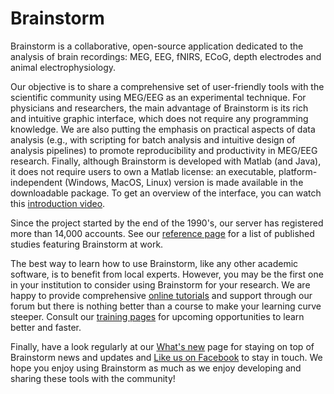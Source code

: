 # Brainstorm
Brainstorm is a collaborative, open-source application dedicated to the analysis of brain recordings:
MEG, EEG, fNIRS, ECoG, depth electrodes and animal electrophysiology.

Our objective is to share a comprehensive set of user-friendly tools with the scientific community using MEG/EEG as an experimental technique. For physicians and researchers, the main advantage of Brainstorm is its rich and intuitive graphic interface, which does not require any programming knowledge. We are also putting the emphasis on practical aspects of data analysis (e.g., with scripting for batch analysis and intuitive design of analysis pipelines) to promote reproducibility and productivity in MEG/EEG research. Finally, although Brainstorm is developed with Matlab (and Java), it does not require users to own a Matlab license: an executable, platform-independent (Windows, MacOS, Linux) version is made available in the downloadable package. To get an overview of the interface, you can watch this [introduction video](http://neuroimage.usc.edu/brainstorm/Screenshots).

Since the project started by the end of the 1990's, our server has registered more than 14,000 accounts. See our [reference page](http://neuroimage.usc.edu/brainstorm/Pub) for a list of published studies featuring Brainstorm at work.

The best way to learn how to use Brainstorm, like any other academic software, is to benefit from local experts. However, you may be the first one in your institution to consider using Brainstorm for your research. We are happy to provide comprehensive [online tutorials](http://neuroimage.usc.edu/brainstorm/Tutorials) and support through our forum but there is nothing better than a course to make your learning curve steeper. Consult our [training pages](http://neuroimage.usc.edu/brainstorm/Training) for upcoming opportunities to learn better and faster.

Finally, have a look regularly at our [What's new](http://neuroimage.usc.edu/brainstorm/News) page for staying on top of Brainstorm news and updates and [Like us on Facebook](https://www.facebook.com/brainstormsoftware) to stay in touch. We hope you enjoy using Brainstorm as much as we enjoy developing and sharing these tools with the community! 
